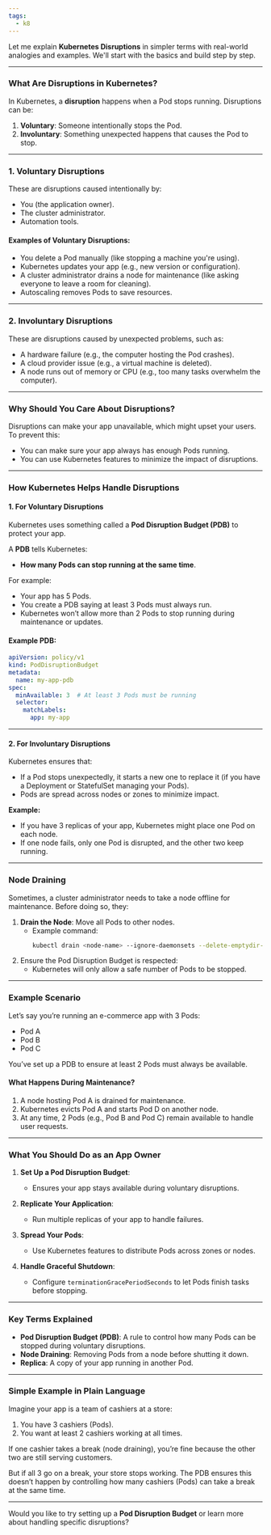 ```yaml
---
tags:
  - k8
---
```

Let me explain **Kubernetes Disruptions** in simpler terms with real-world analogies and examples. We'll start with the basics and build step by step.

---

### **What Are Disruptions in Kubernetes?**
In Kubernetes, a **disruption** happens when a Pod stops running. Disruptions can be:
1. **Voluntary**: Someone intentionally stops the Pod.
2. **Involuntary**: Something unexpected happens that causes the Pod to stop.

---

### **1. Voluntary Disruptions**
These are disruptions caused intentionally by:
- You (the application owner).
- The cluster administrator.
- Automation tools.

#### **Examples of Voluntary Disruptions:**
- You delete a Pod manually (like stopping a machine you're using).
- Kubernetes updates your app (e.g., new version or configuration).
- A cluster administrator drains a node for maintenance (like asking everyone to leave a room for cleaning).
- Autoscaling removes Pods to save resources.

---

### **2. Involuntary Disruptions**
These are disruptions caused by unexpected problems, such as:
- A hardware failure (e.g., the computer hosting the Pod crashes).
- A cloud provider issue (e.g., a virtual machine is deleted).
- A node runs out of memory or CPU (e.g., too many tasks overwhelm the computer).

---

### **Why Should You Care About Disruptions?**

Disruptions can make your app unavailable, which might upset your users. To prevent this:
- You can make sure your app always has enough Pods running.
- You can use Kubernetes features to minimize the impact of disruptions.

---

### **How Kubernetes Helps Handle Disruptions**

#### **1. For Voluntary Disruptions**
Kubernetes uses something called a **Pod Disruption Budget (PDB)** to protect your app.

A **PDB** tells Kubernetes:
- **How many Pods can stop running at the same time**.

For example:
- Your app has 5 Pods.
- You create a PDB saying at least 3 Pods must always run.
- Kubernetes won’t allow more than 2 Pods to stop running during maintenance or updates.

#### **Example PDB:**
```yaml
apiVersion: policy/v1
kind: PodDisruptionBudget
metadata:
  name: my-app-pdb
spec:
  minAvailable: 3  # At least 3 Pods must be running
  selector:
    matchLabels:
      app: my-app
```

---

#### **2. For Involuntary Disruptions**
Kubernetes ensures that:
- If a Pod stops unexpectedly, it starts a new one to replace it (if you have a Deployment or StatefulSet managing your Pods).
- Pods are spread across nodes or zones to minimize impact.

**Example:** 
- If you have 3 replicas of your app, Kubernetes might place one Pod on each node.
- If one node fails, only one Pod is disrupted, and the other two keep running.

---

### **Node Draining**
Sometimes, a cluster administrator needs to take a node offline for maintenance. Before doing so, they:
1. **Drain the Node**: Move all Pods to other nodes.
   - Example command:
     ```bash
     kubectl drain <node-name> --ignore-daemonsets --delete-emptydir-data
     ```
2. Ensure the Pod Disruption Budget is respected:
   - Kubernetes will only allow a safe number of Pods to be stopped.

---

### **Example Scenario**
Let’s say you’re running an e-commerce app with 3 Pods:
- Pod A
- Pod B
- Pod C

You’ve set up a PDB to ensure at least 2 Pods must always be available.

#### **What Happens During Maintenance?**
1. A node hosting Pod A is drained for maintenance.
2. Kubernetes evicts Pod A and starts Pod D on another node.
3. At any time, 2 Pods (e.g., Pod B and Pod C) remain available to handle user requests.

---

### **What You Should Do as an App Owner**
1. **Set Up a Pod Disruption Budget**:
   - Ensures your app stays available during voluntary disruptions.

2. **Replicate Your Application**:
   - Run multiple replicas of your app to handle failures.

3. **Spread Your Pods**:
   - Use Kubernetes features to distribute Pods across zones or nodes.

4. **Handle Graceful Shutdown**:
   - Configure `terminationGracePeriodSeconds` to let Pods finish tasks before stopping.

---

### **Key Terms Explained**
- **Pod Disruption Budget (PDB)**: A rule to control how many Pods can be stopped during voluntary disruptions.
- **Node Draining**: Removing Pods from a node before shutting it down.
- **Replica**: A copy of your app running in another Pod.

---

### **Simple Example in Plain Language**
Imagine your app is a team of cashiers at a store:
1. You have 3 cashiers (Pods).
2. You want at least 2 cashiers working at all times.

If one cashier takes a break (node draining), you’re fine because the other two are still serving customers.

But if all 3 go on a break, your store stops working. The PDB ensures this doesn’t happen by controlling how many cashiers (Pods) can take a break at the same time.

---

Would you like to try setting up a **Pod Disruption Budget** or learn more about handling specific disruptions?
